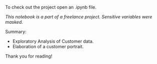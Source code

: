 To check out the project open an .ipynb file.

*This notebook is a part of a freelance project. Sensitive variables were masked.*

Summary:
- Exploratory Analysis of Customer data.
- Elaboration of a customer portrait.

Thank you for reading!
